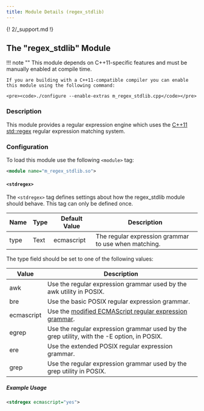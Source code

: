 ```yaml
---
title: Module Details (regex_stdlib)
---
```


{! 2/_support.md !}

## The "regex_stdlib" Module

!!! note ""
    This module depends on C++11-specific features and must be manually enabled at compile time.

    If you are building with a C++11-compatible compiler you can enable this module using the following command:

    <pre><code>./configure --enable-extras m_regex_stdlib.cpp</code></pre>

### Description

This module provides a regular expression engine which uses the [C++11 std::regex](https://www.gnu.org/software/libc/manual/html_node/POSIX-Regexp-Compilation.html#POSIX-Regexp-Compilation) regular expression matching system.

### Configuration

To load this module use the following `<module>` tag:

```xml
<module name="m_regex_stdlib.so">
```

#### `<stdregex>`

The `<stdregex>` tag defines settings about how the regex_stdlib module should behave. This tag can only be defined once.

Name | Type | Default Value | Description
---- | ---- | ------------- | -----------
type | Text | ecmascript    | The regular expression grammar to use when matching.

The type field should be set to one of the following values:

Value      | Description
---------- | -----------
awk        | Use the regular expression grammar used by the awk utility in POSIX.
bre        | Use the basic POSIX regular expression grammar.
ecmascript | Use the [modified ECMAScript regular expression grammar](https://en.cppreference.com/w/cpp/regex/ecmascript).
egrep      | Use the regular expression grammar used by the grep utility, with the -E option, in POSIX.
ere        | Use the extended POSIX regular expression grammar.
grep       | Use the regular expression grammar used by the grep utility in POSIX.

##### Example Usage

```xml
<stdregex ecmascript="yes">
```
